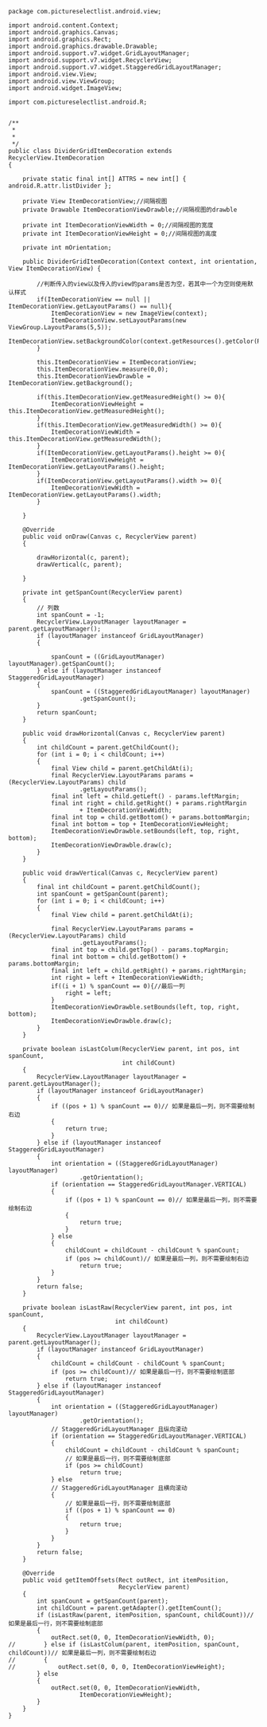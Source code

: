 ﻿```
package com.pictureselectlist.android.view;

import android.content.Context;
import android.graphics.Canvas;
import android.graphics.Rect;
import android.graphics.drawable.Drawable;
import android.support.v7.widget.GridLayoutManager;
import android.support.v7.widget.RecyclerView;
import android.support.v7.widget.StaggeredGridLayoutManager;
import android.view.View;
import android.view.ViewGroup;
import android.widget.ImageView;

import com.pictureselectlist.android.R;


/**
 *
 *
 */
public class DividerGridItemDecoration extends RecyclerView.ItemDecoration
{

    private static final int[] ATTRS = new int[] { android.R.attr.listDivider };

    private View ItemDecorationView;//间隔视图
    private Drawable ItemDecorationViewDrawble;//间隔视图的drawble

    private int ItemDecorationViewWidth = 0;//间隔视图的宽度
    private int ItemDecorationViewHeight = 0;//间隔视图的高度

    private int mOrientation;

    public DividerGridItemDecoration(Context context, int orientation, View ItemDecorationView) {

        //判断传入的view以及传入的view的params是否为空，若其中一个为空则使用默认样式
        if(ItemDecorationView == null || ItemDecorationView.getLayoutParams() == null){
            ItemDecorationView = new ImageView(context);
            ItemDecorationView.setLayoutParams(new ViewGroup.LayoutParams(5,5));
            ItemDecorationView.setBackgroundColor(context.getResources().getColor(R.color.default_line_bg));
        }

        this.ItemDecorationView = ItemDecorationView;
        this.ItemDecorationView.measure(0,0);
        this.ItemDecorationViewDrawble = ItemDecorationView.getBackground();

        if(this.ItemDecorationView.getMeasuredHeight() >= 0){
            ItemDecorationViewHeight = this.ItemDecorationView.getMeasuredHeight();
        }
        if(this.ItemDecorationView.getMeasuredWidth() >= 0){
            ItemDecorationViewWidth = this.ItemDecorationView.getMeasuredWidth();
        }
        if(ItemDecorationView.getLayoutParams().height >= 0){
            ItemDecorationViewHeight = ItemDecorationView.getLayoutParams().height;
        }
        if(ItemDecorationView.getLayoutParams().width >= 0){
            ItemDecorationViewWidth = ItemDecorationView.getLayoutParams().width;
        }

    }

    @Override
    public void onDraw(Canvas c, RecyclerView parent)
    {

        drawHorizontal(c, parent);
        drawVertical(c, parent);

    }

    private int getSpanCount(RecyclerView parent)
    {
        // 列数
        int spanCount = -1;
        RecyclerView.LayoutManager layoutManager = parent.getLayoutManager();
        if (layoutManager instanceof GridLayoutManager)
        {

            spanCount = ((GridLayoutManager) layoutManager).getSpanCount();
        } else if (layoutManager instanceof StaggeredGridLayoutManager)
        {
            spanCount = ((StaggeredGridLayoutManager) layoutManager)
                    .getSpanCount();
        }
        return spanCount;
    }

    public void drawHorizontal(Canvas c, RecyclerView parent)
    {
        int childCount = parent.getChildCount();
        for (int i = 0; i < childCount; i++)
        {
            final View child = parent.getChildAt(i);
            final RecyclerView.LayoutParams params = (RecyclerView.LayoutParams) child
                    .getLayoutParams();
            final int left = child.getLeft() - params.leftMargin;
            final int right = child.getRight() + params.rightMargin
                    + ItemDecorationViewWidth;
            final int top = child.getBottom() + params.bottomMargin;
            final int bottom = top + ItemDecorationViewHeight;
            ItemDecorationViewDrawble.setBounds(left, top, right, bottom);
            ItemDecorationViewDrawble.draw(c);
        }
    }

    public void drawVertical(Canvas c, RecyclerView parent)
    {
        final int childCount = parent.getChildCount();
        int spanCount = getSpanCount(parent);
        for (int i = 0; i < childCount; i++)
        {
            final View child = parent.getChildAt(i);

            final RecyclerView.LayoutParams params = (RecyclerView.LayoutParams) child
                    .getLayoutParams();
            final int top = child.getTop() - params.topMargin;
            final int bottom = child.getBottom() + params.bottomMargin;
            final int left = child.getRight() + params.rightMargin;
            int right = left + ItemDecorationViewWidth;
            if((i + 1) % spanCount == 0){//最后一列
                right = left;
            }
            ItemDecorationViewDrawble.setBounds(left, top, right, bottom);
            ItemDecorationViewDrawble.draw(c);
        }
    }

    private boolean isLastColum(RecyclerView parent, int pos, int spanCount,
                                int childCount)
    {
        RecyclerView.LayoutManager layoutManager = parent.getLayoutManager();
        if (layoutManager instanceof GridLayoutManager)
        {
            if ((pos + 1) % spanCount == 0)// 如果是最后一列，则不需要绘制右边
            {
                return true;
            }
        } else if (layoutManager instanceof StaggeredGridLayoutManager)
        {
            int orientation = ((StaggeredGridLayoutManager) layoutManager)
                    .getOrientation();
            if (orientation == StaggeredGridLayoutManager.VERTICAL)
            {
                if ((pos + 1) % spanCount == 0)// 如果是最后一列，则不需要绘制右边
                {
                    return true;
                }
            } else
            {
                childCount = childCount - childCount % spanCount;
                if (pos >= childCount)// 如果是最后一列，则不需要绘制右边
                    return true;
            }
        }
        return false;
    }

    private boolean isLastRaw(RecyclerView parent, int pos, int spanCount,
                              int childCount)
    {
        RecyclerView.LayoutManager layoutManager = parent.getLayoutManager();
        if (layoutManager instanceof GridLayoutManager)
        {
            childCount = childCount - childCount % spanCount;
            if (pos >= childCount)// 如果是最后一行，则不需要绘制底部
                return true;
        } else if (layoutManager instanceof StaggeredGridLayoutManager)
        {
            int orientation = ((StaggeredGridLayoutManager) layoutManager)
                    .getOrientation();
            // StaggeredGridLayoutManager 且纵向滚动
            if (orientation == StaggeredGridLayoutManager.VERTICAL)
            {
                childCount = childCount - childCount % spanCount;
                // 如果是最后一行，则不需要绘制底部
                if (pos >= childCount)
                    return true;
            } else
            // StaggeredGridLayoutManager 且横向滚动
            {
                // 如果是最后一行，则不需要绘制底部
                if ((pos + 1) % spanCount == 0)
                {
                    return true;
                }
            }
        }
        return false;
    }

    @Override
    public void getItemOffsets(Rect outRect, int itemPosition,
                               RecyclerView parent)
    {
        int spanCount = getSpanCount(parent);
        int childCount = parent.getAdapter().getItemCount();
        if (isLastRaw(parent, itemPosition, spanCount, childCount))// 如果是最后一行，则不需要绘制底部
        {
            outRect.set(0, 0, ItemDecorationViewWidth, 0);
//        } else if (isLastColum(parent, itemPosition, spanCount, childCount))// 如果是最后一列，则不需要绘制右边
//        {
//            outRect.set(0, 0, 0, ItemDecorationViewHeight);
        } else
        {
            outRect.set(0, 0, ItemDecorationViewWidth,
                    ItemDecorationViewHeight);
        }
    }
}
```